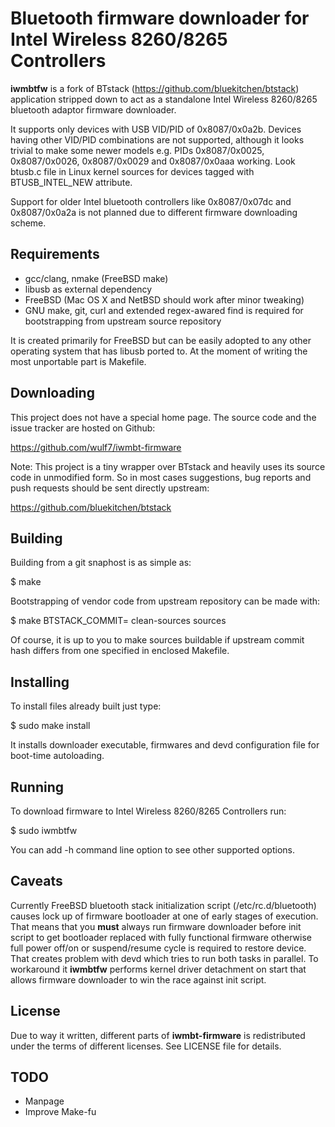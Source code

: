 # Bluetooth firmware downloader for Intel Wireless 8260/8265 Controllers

**iwmbtfw** is a fork of BTstack (https://github.com/bluekitchen/btstack)
application stripped down to act as a standalone Intel Wireless 8260/8265
bluetooth adaptor firmware downloader.

It supports only devices with USB VID/PID of 0x8087/0x0a2b.
Devices having other VID/PID combinations are not supported, although
it looks trivial to make some newer models e.g. PIDs 0x8087/0x0025,
0x8087/0x0026, 0x8087/0x0029 and 0x8087/0x0aaa working. Look btusb.c file in
Linux kernel sources for devices tagged with BTUSB_INTEL_NEW attribute.

Support for older Intel bluetooth controllers like 0x8087/0x07dc and
0x8087/0x0a2a is not planned due to different firmware downloading scheme.

## Requirements

* gcc/clang, nmake (FreeBSD make)
* libusb as external dependency
* FreeBSD (Mac OS X and NetBSD should work after minor tweaking)
* GNU make, git, curl and extended regex-awared find is required for bootstrapping from upstream source repository

It is created primarily for FreeBSD but can be easily adopted to any other
operating system that has libusb ported to. At the moment of writing the
most unportable part is Makefile.

## Downloading

This project does not have a special home page. The source code and the
issue tracker are hosted on Github:

  https://github.com/wulf7/iwmbt-firmware

Note: This project is a tiny wrapper over BTstack and heavily uses its
source code in unmodified form. So in most cases suggestions, bug reports
and push requests should be sent directly upstream:

  https://github.com/bluekitchen/btstack

## Building

Building from a git snaphost is as simple as:

  $ make

Bootstrapping of vendor code from upstream repository can be made with:

  $ make BTSTACK_COMMIT=<git commit-hash> clean-sources sources

Of course, it is up to you to make sources buildable if upstream commit
hash differs from one specified in enclosed Makefile.

## Installing

To install files already built just type:

  $ sudo make install

It installs downloader executable, firmwares and devd configuration file
for boot-time autoloading.

## Running

To download firmware to Intel Wireless 8260/8265 Controllers run:

  $ sudo iwmbtfw

You can add -h command line option to see other supported options.

## Caveats

Currently FreeBSD bluetooth stack initialization script (/etc/rc.d/bluetooth)
causes lock up of firmware bootloader at one of early stages of execution.
That means that you **must** always run firmware downloader before init
script to get bootloader replaced with fully functional firmware otherwise
full power off/on or suspend/resume cycle is required to restore device.
That creates problem with devd which tries to run both tasks in parallel.
To workaround it **iwmbtfw** performs kernel driver detachment on start
that allows firmware downloader to win the race against init script.

## License

Due to way it written, different parts of **iwmbt-firmware** is redistributed
under the terms of different licenses. See LICENSE file for details.

## TODO

* Manpage
* Improve Make-fu
